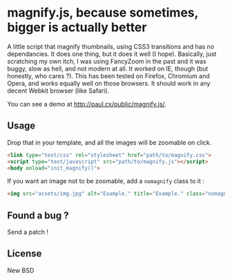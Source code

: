 # magnify.js, because sometimes, bigger is actually better

A little script that magnify thumbnails, using CSS3 transitions and has no
dependancies. It does one thing, but it does it well (I hope). Basically, just
scratching my own itch, I was using FancyZoom in the past and it was buggy, slow
as hell, and not modern at all. It worked on IE, though (but honestly, who cares ?).
This has been tested on Firefox, Chromium and Opera, and works equally well on
those browsers. It should work in any decent Webkit browser (like Safari).

You can see a demo at <http://paul.cx/public/magnify.js/>.

## Usage

Drop that in your template, and all the images will be zoomable on click.

```html
<link type="text/css" rel="stylesheet" href="path/to/magnify.css">
<script type="text/javascript" src="path/to/magnify.js"></script>
<body onload="init_magnify()">
```

If you want an image not to be zoomable, add a `nomagnify` class to it :

```html
<img src="assets/img.jpg" alt="Example." title="Example." class="nomagnify">
```

## Found a bug ?
Send a patch !

## License

New BSD
